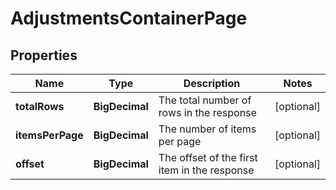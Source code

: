 

# AdjustmentsContainerPage


## Properties

| Name | Type | Description | Notes |
|------------ | ------------- | ------------- | -------------|
|**totalRows** | **BigDecimal** | The total number of rows in the response |  [optional] |
|**itemsPerPage** | **BigDecimal** | The number of items per page |  [optional] |
|**offset** | **BigDecimal** | The offset of the first item in the response |  [optional] |



